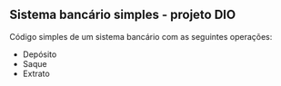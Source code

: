 ## Sistema bancário simples - projeto DIO

Código simples de um sistema bancário com as seguintes operações:

- Depósito
- Saque
- Extrato
